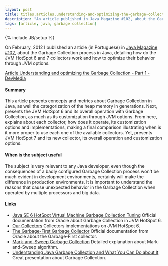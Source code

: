 ```yaml
---
layout: post
title: titles.articles.understanding-and-optimizing-the-garbage-collection-part-1
description: "An article published in Java Magazine #102, about the Garbage Collection process in Java, detailing how do the JVM HotSpot 6 and 7 collectors work and how to optimize their behavior through JVM options."
tags: [article, java, garbage collection]
---
```

{% include JB/setup %}

On February, 2012 I published an article (in Portuguese) in [Java Magazine #102](http://www.devmedia.com.br/revista-java-magazine-102/24079), about the Garbage Collection process in Java, detailing how do the JVM HotSpot 6 and 7 collectors work and how to optimize their behavior through JVM options.

[Article Understanding and optimizing the Garbage Collection - Part 1 - DevMedia](http://www.devmedia.com.br/garbage-collection-entendendo-e-otimizando-revista-java-magazine-102-parte-1/24082)

#### Summary
This article presents concepts and metrics about Garbage Collection in Java, as well the categorization of the heap memory in generations. Next, presents the JVM HotSpot 6 and its overall operation with Garbage Collection, as much as its customization through JVM options. From here, explains about each collector, how does it operate, its customization options and implementations, making a final comparison illustrating when is it more proper to use each one of the available collectors. Yet, presents JVM HotSpot 7 and its new collector, its overall operation and customization options.

#### When is the subject useful
The subject is very relevant to any Java developer, even though the consequences of a badly configured Garbage Collection process won't be much evident in development environments, certainly will make the difference in production environments. It is important to understand the reasons that cause unexpected behavior in the Garbage Collection when operated by multiple processors and big data.

#### Links
 * [Java SE 6 HotSpot Virtual Machine Garbage Collection Tuning](http://www.oracle.com/technetwork/java/javase/gc-tuning-6-140523.html) Official documentation from Oracle about Garbage Collection in JVM HotSpot 6.
 * [Our Collectors](http://blogs.oracle.com/jonthecollector/entry/our_collectors) Collectors implementations on JVM HotSpot 6.
 * [The Garbage-First Garbage Collector](http://www.oracle.com/technetwork/java/javase/tech/g1-intro-jsp-135488.html) Official documentation from Oracle about the Garbage-First collector.
 * [Mark-and-Sweep Garbage Collection](http://www.brpreiss.com/books/opus5/html/page424.html) Detailed explanation about Mark-and-Sweep algorithm.
 * [Understanding Java Garbage Collection and What You Can Do about It](http://www.infoq.com/presentations/Understanding-Java-Garbage-Collection) Great presentation about Garbage Collection.
